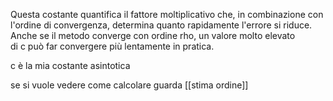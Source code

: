 Questa costante quantifica il fattore moltiplicativo che, in combinazione con l'ordine di convergenza, determina quanto rapidamente l'errore si riduce. Anche se il metodo converge con ordine rho, un valore molto elevato di c può far convergere più lentamente in pratica.

c è la mia costante asintotica 

se si vuole vedere come calcolare guarda [[stima ordine]]